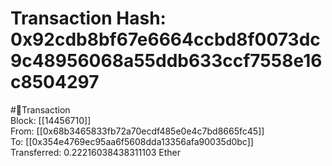 
Transaction Hash: 0x92cdb8bf67e6664ccbd8f0073dc9c48956068a55ddb633ccf7558e16c8504297
====================================================================================
  
#💸Transaction  
Block: [[14456710]]  
From: [[0x68b3465833fb72a70ecdf485e0e4c7bd8665fc45]]  
To: [[0x354e4769ec95aa6f5608dda13356afa90035d0bc]]  
Transferred: 0.22216038438311103 Ether